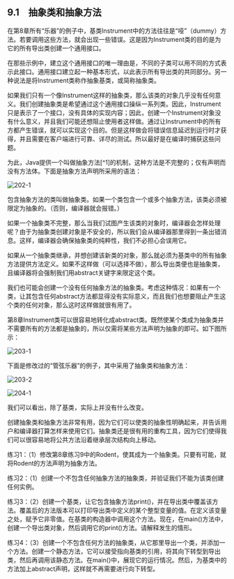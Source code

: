 ## 9.1　抽象类和抽象方法

在第8章所有“乐器”的例子中，基类Instrument中的方法往往是“哑”（dummy）方法。若要调用这些方法，就会出现一些错误。这是因为Instrument类的目的是为它的所有导出类创建一个通用接口。

在那些示例中，建立这个通用接口的唯一理由是，不同的子类可以用不同的方式表示此接口。通用接口建立起一种基本形式，以此表示所有导出类的共同部分。另一种说法是将Instrument类称作抽象基类，或简称抽象类。

如果我们只有一个像Instrument这样的抽象类，那么该类的对象几乎没有任何意义。我们创建抽象类是希望通过这个通用接口操纵一系列类。因此，Instrument只是表示了一个接口，没有具体的实现内容；因此，创建一个Instrument对象没有什么意义，并且我们可能还想阻止使用者这样做。通过让Instrument中的所有方都产生错误，就可以实现这个目的。但是这样做会将错误信息延迟到运行时才获得，并且需要在客户端进行可靠、详尽的测试。所以最好是在编译时捕获这些问题。

为此，Java提供一个叫做抽象方法[^1]的机制，这种方法是不完整的；仅有声明而没有方法体。下面是抽象方法声明所采用的语法：

![202-1](../Images/image02886.jpeg)

包含抽象方法的类叫做抽象类。如果一个类包含一个或多个抽象方法，该类必须被限定为抽象的。（否则，编译器就会报错。）

如果一个抽象类不完整，那么当我们试图产生该类的对象时，编译器会怎样处理呢？由于为抽象类创建对象是不安全的，所以我们会从编译器那里得到一条出错消息。这样，编译器会确保抽象类的纯粹性，我们不必担心会误用它。

如果从一个抽象类继承，并想创建该新类的对象，那么就必须为基类中的所有抽象方法提供方法定义。如果不这样做（可以选择不做），那么导出类便也是抽象类，且编译器将会强制我们用abstract关键字来限定这个类。

我们也可能会创建一个没有任何抽象方法的抽象类。考虑这种情况：如果有一个类，让其包含任何abstract方法都显得没有实际意义，而且我们也想要阻止产生这个类的任何对象，那么这时这样做就很有用了。

第8章Instrument类可以很容易地转化成abstract类。既然使某个类成为抽象类并不需要所有的方法都是抽象的，所以仅需将某些方法声明为抽象的即可。如下图所示：

![203-1](../Images/image02887.jpeg)

下面是修改过的“管弦乐器”的例子，其中采用了抽象类和抽象方法：

![203-2](../Images/image02888.jpeg)

![204-1](../Images/image02889.jpeg)

我们可以看出，除了基类，实际上并没有什么改变。

创建抽象类和抽象方法非常有用，因为它们可以使类的抽象性明确起来，并告诉用户和编译器打算怎样来使用它们。抽象类还是很有用的重构工具，因为它们使得我们可以很容易地将公共方法沿着继承层次结构向上移动。

练习1：（1）修改第8章练习9中的Rodent，使其成为一个抽象类。只要有可能，就将Rodent的方法声明为抽象方法。

练习2：（1）创建一个不包含任何抽象方法的抽象类，并验证我们不能为该类创建任何实例。

练习3：（2）创建一个基类，让它包含抽象方法print()，并在导出类中覆盖该方法。覆盖后的方法版本可以打印导出类中定义的某个整型变量的值。在定义该变量之处，赋予它非零值。在基类的构造器中调用这个方法。现在，在main()方法中，创建一个导出类对象，然后调用它的print()方法。请解释发生的情形。

练习4：（3）创建一个不包含任何方法的抽象类，从它那里导出一个类，并添加一个方法。创建一个静态方法，它可以接受指向基类的引用，将其向下转型到导出类，然后再调用该静态方法。在main()中，展现它的运行情况。然后，为基类中的方法加上abstract声明，这样就不再需要进行向下转型。